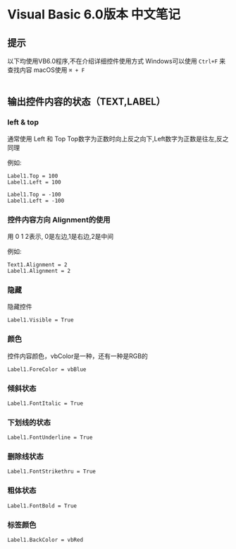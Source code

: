 # Visual Basic 6.0版本 中文笔记
## 提示
以下均使用VB6.0程序,不在介绍详细控件使用方式
Windows可以使用 ```Ctrl+F``` 来查找内容
macOS使用 ```⌘ + F ```
<br>
<br>



## 输出控件内容的状态（TEXT,LABEL）
### left & top
通常使用 Left 和 Top
Top数字为正数时向上反之向下,Left数字为正数是往左,反之同理

例如:
```
Label1.Top = 100
Label1.Left = 100

Label1.Top = -100
Label1.Left = -100
```


### 控件内容方向 Alignment的使用
用 0 1 2表示, 0是左边,1是右边,2是中间

例如:
```
Text1.Alignment = 2
Label1.Alignment = 2
```


### 隐藏
隐藏控件
```
Label1.Visible = True
```


### 颜色
控件内容颜色，vbColor是一种，还有一种是RGB的
```
Label1.ForeColor = vbBlue
```


### 倾斜状态
```
Label1.FontItalic = True
```


### 下划线的状态
```
Label1.FontUnderline = True
```


### 删除线状态
```
Label1.FontStrikethru = True
```


### 粗体状态
```
Label1.FontBold = True
```


### 标签颜色
```
Label1.BackColor = vbRed
```
